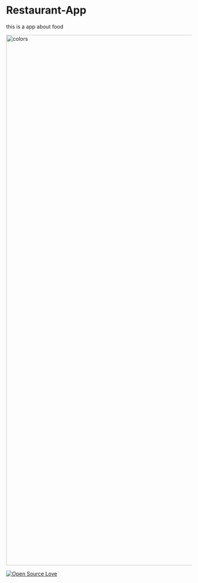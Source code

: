 # Restaurant-App
this is a app about food


<img width="1440" alt="colors" src="https://user-images.githubusercontent.com/98018329/158682612-16853093-a469-4424-a984-22eea9300a4b.png">

[![Open Source Love](https://badges.frapsoft.com/os/v1/open-source.svg?v=102)](https://opensource.org/licenses/Apache-2.0)
